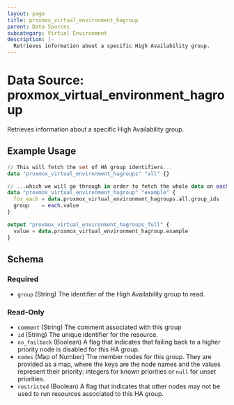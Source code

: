 ```yaml
---
layout: page
title: proxmox_virtual_environment_hagroup
parent: Data Sources
subcategory: Virtual Environment
description: |-
  Retrieves information about a specific High Availability group.
---
```


# Data Source: proxmox_virtual_environment_hagroup

Retrieves information about a specific High Availability group.

## Example Usage

```terraform
// This will fetch the set of HA group identifiers...
data "proxmox_virtual_environment_hagroups" "all" {}

// ...which we will go through in order to fetch the whole data on each group.
data "proxmox_virtual_environment_hagroup" "example" {
  for_each = data.proxmox_virtual_environment_hagroups.all.group_ids
  group    = each.value
}

output "proxmox_virtual_environment_hagroups_full" {
  value = data.proxmox_virtual_environment_hagroup.example
}
```

<!-- schema generated by tfplugindocs -->
## Schema

### Required

- `group` (String) The identifier of the High Availability group to read.

### Read-Only

- `comment` (String) The comment associated with this group
- `id` (String) The unique identifier for the resource.
- `no_failback` (Boolean) A flag that indicates that failing back to a higher priority node is disabled for this HA group.
- `nodes` (Map of Number) The member nodes for this group. They are provided as a map, where the keys are the node names and the values represent their priority: integers for known priorities or `null` for unset priorities.
- `restricted` (Boolean) A flag that indicates that other nodes may not be used to run resources associated to this HA group.
